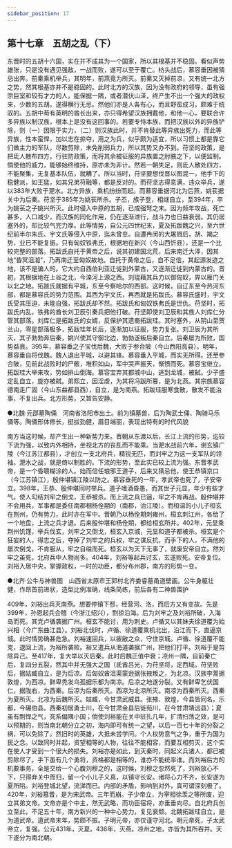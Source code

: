 ```yaml
---
sidebar_position: 17
---
```


## 第十七章　五胡之乱（下）

东晋时的五胡十六国，实在并不成其为一个国家，所以其根基并不稳固。看似声势雄张，只是没有遇见强敌，一战而败，遂可以至于覆亡。枋头战后，慕容垂因被猜忌出奔。前秦乘机举兵，其明年，前燕竟为所灭。前秦又灭掉前凉，又有统一北方之势，然其根基亦并不是稳固的。此时北方的汉族，因为没有政府的领导，虽有强宗巨室和较有才力的人，能保据一隅，或者潜伏山泽，终产生不出一个强大的政权来，少数的五胡，遂得横行无忌。然他们亦是人各有心，而且野蛮成习，颇难于统驭的。五胡中苟有英明的酋长出来，亦只得希望汉族拥戴他，和他一心，要联合许多异族以制汉族，根本上是没有这回事的。若要专恃本族，而把汉族以外的异族铲除，则（一）因限于实力，（二）则汉族此时，并不肯替此等异族出死力，而此等异族，性本蛮悍，加以志在掠夺，用之为兵，似乎颇为适宜，所以习惯上都是靠它们做主力的军队，尽数剪除，未免削弱兵力，所以其势又办不到。苻坚的政策，是把氐人散布四方，行驻防政策，而将其余被征服的异族置之肘腋之下，以便监制。倘使他的威力，能够始终维持，原亦未为非计。然若一朝失足，则氐人散处四方，不能聚集，无复基本队伍，就糟了。所以当时，苻坚要想伐晋以图混一，他手下的稳健派，如王猛，如其兄弟苻融等，都是反对的。而苻坚志得意满，违众举兵，遂以383年大败于淝水。北方异族，乘机纷纷而起。而慕容垂据河北为后燕，姚苌据关中为后秦。苻坚于385年为姚苌所杀。子丕，族子登，相继自立，至394年，卒为姚苌之子姚兴所灭。此时侵入中原的五胡，已成强弩之末。因为频年攻战，死亡甚多，人口减少，而汉族的同化作用，仍在逐渐进行，战斗力也日益衰弱。其仍居塞外的，却比较气完力厚。此等情势，自公元四世纪末，夏及拓跋魏之兴，至六世纪前半尔朱氏、宇文氏等侵入中原，迄未曾变。自遭冉闵的大屠戮后，胡、羯之势，业已不能复振。只有匈奴铁弗氏，根据地在新兴（今山西忻县），还是一个比较完整的部落。拓跋氏自托于黄帝之后，说其初建国北荒，后来南迁大泽，因其地“昏冥沮洳”，乃再南迁至匈奴故地。自托于黄帝之后，自不足信，其起源发迹之地，该不是骗人的。它大约自西伯利亚迁徙到外蒙古，又逐渐迁徙到内蒙古的。晋初，其根据地在上谷之北，今滦河上源之西。刘琨藉其兵力以御匈奴，畀以雁门关以北之地。拓跋氏就据有平城，东至今察哈尔的西部。这时候，自辽东至今热河东部，都是慕容氏的势力范围。其西为宇文氏，再西就是拓跋氏。慕容氏盛时，宇文氏受其压迫，未能自强，拓跋氏却不然。拓跋氏和匈奴铁弗氏是世仇。苻坚时，拓跋氏内乱，铁弗的酋长刘卫辰引秦兵把他打破。苻坚即使刘卫辰和其族人刘库仁分管其部落。刘库仁是拓跋氏的女婿，反保护其遗裔拓跋珪。其时塞外，从阴山至贺兰山，零星部落极多，拓跋珪年长后，逐渐加以征服，势力复张。刘卫辰为其所灭，其子勃勃奔后秦，姚兴使其守御北边，勃勃遂叛后秦自立。后秦屡为所败，国势益衰。395年，慕容垂之子宝伐后魏，大败于参合陂（今山西阳高县）。明年，慕容垂自将伐魏。魏人退出平城，以避其锋。慕容垂入平城，而实无所得。还至参合陂，见前此战败时的尸骸，堆积如山，军中哭声振天，惭愤而死。慕容宝继立。拓跋珪大举来攻，势如排山倒海。慕容宝弃其都城中山，逃到龙城，被弑。少子盛定乱自立，旋亦被弑。弟熙立，因淫虐，为其将冯跋所篡，是为北燕。其宗族慕容德南走广固（今山东益都县西），自立，是为南燕。拓跋珪服寒食散，散发不能治事，不复出兵。北方形势，又暂告安静。

●北魏·元邵墓陶俑　河南省洛阳市出土。前为镇墓兽，后为陶武士俑、陶骑马乐俑等。陶俑形体修长，挺拔劲健，眉目端丽，表现出特有的时代风貌

南方当这时候，却产生出一种新势力来。晋朝从东渡以后，长江上流的形势，迄较下流为强，以致内外相持，坐视北方的丧乱而不能乘。当淝水战前六年，谢玄镇广陵（今江苏江都县），才创立一支北府兵，精锐无匹，而刘牢之为这一支军队的领袖。淝水之战，就是倚以制胜的。下流的形势，至此实已较上流为强。东晋孝武帝，是一个昏聩糊涂的人。始而信任琅邪王道子，后来又猜忌他，使王恭镇京口（今江苏镇江），殷仲堪镇江陵以防之。慕容垂死的一年，孝武帝也死了，子安帝立。398年，王恭、殷仲堪同时举兵。道子嗜酒昏愚，而其世子元显，年少有些才气。使人勾结刘牢之倒戈，王恭被杀。而上流之兵已逼，牢之不肯再战。殷仲堪并不会用兵，军事都是委任南郡相杨佺期的（南郡，治江陵）。而桓温的小儿子桓玄在荆州，仍有势力，此时亦在军中。晋朝乃以杨佺期刺雍州，桓玄刺江州，各给了一个地盘，上流之兵才退。后来殷仲堪和杨佺期，都给桓玄所并。402年，元显乘荆州饥馑，举兵伐玄，刘牢之又倒戈，桓玄入京城，元显和道子都被杀。桓玄是个狂妄的人，得志之后，夺掉了刘牢之的兵权，牢之谋反抗，而手下的人，不满他的屡次倒戈，不肯服从，牢之自缢而死。桓玄以为天下无事了，就废安帝自立。然刘牢之虽死，北府兵中人物尚多。404年，刘裕等起兵讨玄，玄遂败死。安帝复位。刘裕入居中央，掌握政权，一时的功臣，都分布州郡，南方的形势一变。

●北齐·公牛与神兽图　山西省太原市王郭村北齐娄睿墓甬道壁画。公牛身躯壮健，作昂首前进状，造型比例准确，线条简练，前后各有二神兽围护

409年，刘裕出兵灭南燕。想要停镇下邳，经营河、洛，而后方又有变故。先是399年，孙恩起兵会稽（今浙江绍兴），剽掠沿海。后为刘牢之及刘裕所破，入海岛而死。其党卢循袭据广州。桓玄不能讨，用为刺史。卢循又以其妹夫徐道覆为始兴相（今广东曲江县）。刘裕北伐时，卢循、徐道覆乘机北出，沿江而下，直逼京城。此时情势确甚危急。刘裕速回兵，以疲敝之众，守住京城。卢循、徐道覆不能克，退回上流，为裕所袭败。裕又遣兵从海道袭据广州，把他们打平。刘裕于是剪除异己。至417年，复大举以灭后秦。此时后魏正值中衰；凉州一隅，自前秦亡后，复四分五裂，然其中并无强大之国（氐酋吕光，为苻坚将，定西域。苻坚败后，据姑臧自立，是为后凉。后匈奴酋沮渠蒙逊据张掖叛之，为北凉。汉族李暠据敦煌，为西凉。鲜卑秃发乌孤据乐都为南凉。后凉之地遂分裂。又有鲜卑乞伏国仁，据陇右，为西秦。后凉为后秦所灭。西凉为北凉所灭。南凉为西秦所灭。西秦为夏所灭。北凉为后魏所灭。姑臧，今甘肃武威县。张掖、敦煌，今县皆同名。乐都，今碾伯县。西秦初居勇士川，在今甘肃金县后徙苑川，在今甘肃靖远县）；夏虽有剽悍之气，究系偏隅小国；倘使刘裕能在关中驻扎几年，扩清扫荡之效，是可以预期的，则当南北朝分立之初，海内即可有统一之望，以后一百七十年的分裂之祸，可以免除了。然旧时的英雄，大抵未尝学问。个人权势意气之争，重于为国为民之念。以致同时并起，资望相等的人物，往往不能相容，而要互相剪灭，这个实在使人才受到一个很大的损失。刘裕亦是如此，到灭秦时，同起义兵诸人，都已被剪除尽了。手下虽有几个勇将，资格都是相等的，谁亦不能统率谁。而刘裕后方的机要事务，全是交给一个心腹刘穆之的，这时候，刘穆之忽然死了，刘裕放心不下，只得弃关中而归，留一个小儿子义真，以镇守长安。诸将心力不齐，长安遂为夏所陷。刘裕登城北望，流涕而已。内部的矛盾，影响到对外，真可谓深刻极了。420年，刘裕篡晋，是为宋武帝。三年而崩。子少帝立，为宰相徐羡之等所废，迎立其弟文帝。文帝亦是个中主，然无武略，而功臣宿将，亦垂垂向尽。自北府兵创立至此，不足五十年，南方新兴的一种中心势力，复见衰颓。北魏拓跋珪自立，是为道武帝。道武帝末年，势颇不振。子明元帝，亦仅谨守河北。明元帝死，子太武帝立，复强。公元431年，灭夏。436年，灭燕。凉州之地，亦皆为其所吞并。天下遂分为南北朝。
